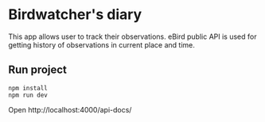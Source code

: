 # Birdwatcher's diary

This app allows user to track their observations. eBird public API is used for getting history of observations in current place and time.

## Run project

```
npm install
npm run dev
```

Open http://localhost:4000/api-docs/